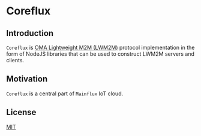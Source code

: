 # Coreflux

## Introduction
`Coreflux` is [OMA Lightweight M2M (LWM2M)](http://openmobilealliance.org/about-oma/work-program/m2m-enablers/) protocol implementation in the form of NodeJS libraries that can be used to construct LWM2M servers and clients.

## Motivation
`Coreflux` is a central part of `Mainflux` IoT cloud.

## License
[MIT](https://en.wikipedia.org/wiki/MIT_License)
